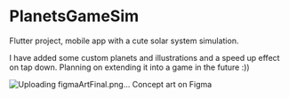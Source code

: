 # PlanetsGameSim
Flutter project, mobile app with a cute solar system simulation.

I have added some custom planets and illustrations and a speed up effect on tap down. 
Planning on extending it into a game in the future :))

![Uploading figmaArtFinal.png…]()
Concept art on Figma 




